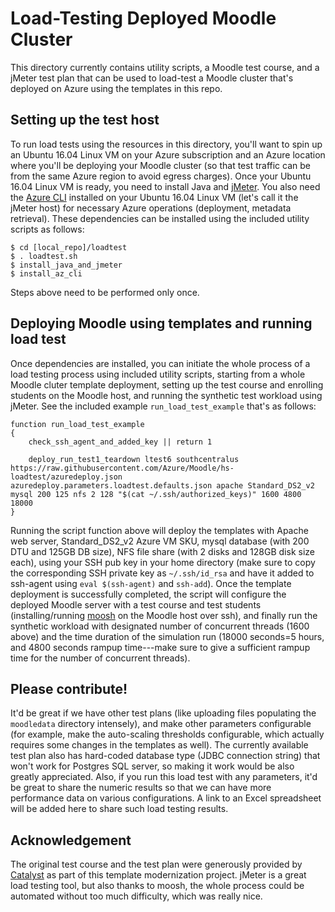# Load-Testing Deployed Moodle Cluster

This directory currently contains utility scripts, a Moodle test course,
and a jMeter test plan that can be used to load-test a Moodle cluster
that's deployed on Azure using the templates in this repo.

## Setting up the test host

To run load tests using the resources in this directory, you'll want to spin up
an Ubuntu 16.04 Linux VM on your Azure subscription and an Azure location where
you'll be deploying your Moodle cluster (so that test traffic can be from the
same Azure region to avoid egress charges). Once your Ubuntu 16.04 Linux VM is
ready, you need to install Java and [jMeter](https://jmeter.apache.org/).
You also need the [Azure CLI](https://docs.microsoft.com/en-us/cli/azure/install-azure-cli?view=azure-cli-latest) 
installed on your Ubuntu 16.04 Linux VM (let's call it the jMeter host) for 
necessary Azure operations (deployment, metadata retrieval).
These dependencies can be installed using the included utility scripts as follows:
```
$ cd [local_repo]/loadtest
$ . loadtest.sh
$ install_java_and_jmeter
$ install_az_cli
```
Steps above need to be performed only once.

## Deploying Moodle using templates and running load test

Once dependencies are installed, you can initiate the whole process of a load 
testing process using included utility scripts,
starting from a whole Moodle cluter template deployment, setting up the test course
and enrolling students on the Moodle host, and running the synthetic test workload
using jMeter. See the included example `run_load_test_example` that's as follows:
```
function run_load_test_example
{
    check_ssh_agent_and_added_key || return 1

    deploy_run_test1_teardown ltest6 southcentralus https://raw.githubusercontent.com/Azure/Moodle/hs-loadtest/azuredeploy.json azuredeploy.parameters.loadtest.defaults.json apache Standard_DS2_v2 mysql 200 125 nfs 2 128 "$(cat ~/.ssh/authorized_keys)" 1600 4800 18000
}
```
Running the script function above will deploy the templates with Apache web server,
Standard_DS2_v2 Azure VM SKU, mysql database (with 200 DTU and 125GB DB size),
NFS file share (with 2 disks and 128GB disk size each), using your SSH pub key in
your home directory (make sure to copy the corresponding SSH private key as 
`~/.ssh/id_rsa` and have it added to ssh-agent using `eval $(ssh-agent)` and 
`ssh-add`). Once the template deployment is successfully completed, the script
will configure the deployed Moodle server with a test course and test students
(installing/running [moosh](https://moosh-online.com/) on the Moodle host over ssh),
and finally run the synthetic workload with designated number of concurrent threads 
(1600 above) and the time duration of the simulation run (18000 seconds=5 hours, and 
4800 seconds rampup time---make sure to give a sufficient rampup time for the number 
of concurrent threads).

## Please contribute!

It'd be great if we have other test plans (like uploading files populating the
`moodledata` directory intensely), and make other parameters configurable (for
example, make the auto-scaling thresholds configurable, which actually requires
some changes in the templates as well). The currently available test plan
also has hard-coded database type (JDBC connection string) that won't work
for Postgres SQL server, so making it work would be also greatly appreciated.
Also, if you run this load test with any parameters, it'd be great to share
the numeric results so that we can have more performance data on various
configurations. A link to an Excel spreadsheet will be added here to share
such load testing results.

## Acknowledgement

The original test course and the test plan were generously provided by
[Catalyst](https://github.com/catalyst) as part of this template modernization
project. jMeter is a great load testing tool, but also thanks to moosh,
the whole process could be automated without too much difficulty, which was
really nice.